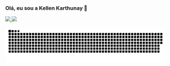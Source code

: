 ### Olá, eu sou a Kellen Karthunay 👋

 <div>
  <a href="https://github.com/Karthunay">
  <img height="180em" src="https://github-readme-stats.vercel.app/api?username=Karthunay&show_icons=true&theme=dracula&include_all_commits=true&count_private=true"/>
  <img height="180em" src="https://github-readme-stats.vercel.app/api/top-langs/?username=Karthunay&layout=compact&langs_count=16&theme=dracula"/>
</div>

  ![Snake animation](https://github.com/Karthunay/Karthunay/blob/output/github-contribution-grid-snake.svg)
